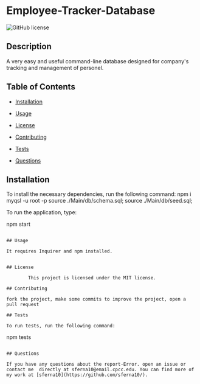 # Employee-Tracker-Database

![GitHub license](https://img.shields.io/badge/license-MIT-blue.svg)

## Description

A very easy and useful command-line database  designed for company's tracking and management of personel.

## Table of Contents

* [Installation](#installation)
* [Usage](#usage)

* [License](#license)

* [Contributing](#contributing)
* [Tests](#test)
* [Questions](#questions)

## Installation

To install the necessary dependencies, run the following command:
npm i
myqsl -u root -p
source ./Main/db/schema.sql;
source ./Main/db/seed.sql;


To run the application, type:

npm start

```

## Usage

It requires Inquirer and npm installed.


## License 
    
        This project is licensed under the MIT license.

## Contributing

fork the project, make some commits to improve the project, open a pull request

## Tests

To run tests, run the following command:
```

npm tests
```

## Questions

If you have any questions about the report-Error. open an issue or contact me  directly at sferna10@email.cpcc.edu. You can find more of my work at [sferna10](https://github.com/sferna10/).

